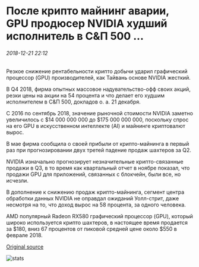 # После крипто майнинг аварии, GPU продюсер NVIDIA худший исполнитель в С&П 500 ...

###### 2018-12-21 22:12

Резкое снижение рентабельности крипто добычи ударил графический процессор (GPU) производителей, как Тайвань основе NVIDIA жесткий.

В Q4 2018, фирма опытных массовое надувательство-офф своих акций, резки цены на акции на 54 процента и что делает его худшим исполнителем в С&П 500, докладов о. а. 21 декабря.

С 2016 по сентябрь 2018, значение рыночной стоимости NVIDIA заметно увеличилось с $14 000 000 000 до $175 000 000 000, поскольку спрос на его GPU в искусственном интеллекте (AI) и майнинге криптовалют вырос.

В мае фирма сообщила о своей прибыли от крипто-майнинга в первый раз при прогнозировании двух третей падение продаж шахтеров за Q2.

NVIDIA изначально прогнозирует незначительные крипто-связанные продажи в Q3, в то время как квартальный отчет в ноябре показал, что продажи GPU для приложений, связанных с блокчейн, были все, но исчезли.

В дополнение к снижению продаж крипто-майнинга, сегмент центра обработки данных NVIDIA не оправдал ожиданий Уолл-стрит, даже несмотря на то, что доход вырос на 58 процента, за одного человека.

AMD популярный Radeon RX580 графический процессор (GPU), который широко используется крипто шахтеров, в настоящее время продается за $180, вниз 67 процентов от пиковой средней цене около $550 в феврале 2018.

[Original source](https://cointelegraph.com/news/following-crypto-mining-crash-gpu-producer-nvidia-worst-performer-in-sp-500)

![stats](https://c.statcounter.com/11760860/0/a89fa40b/1/ "stats")